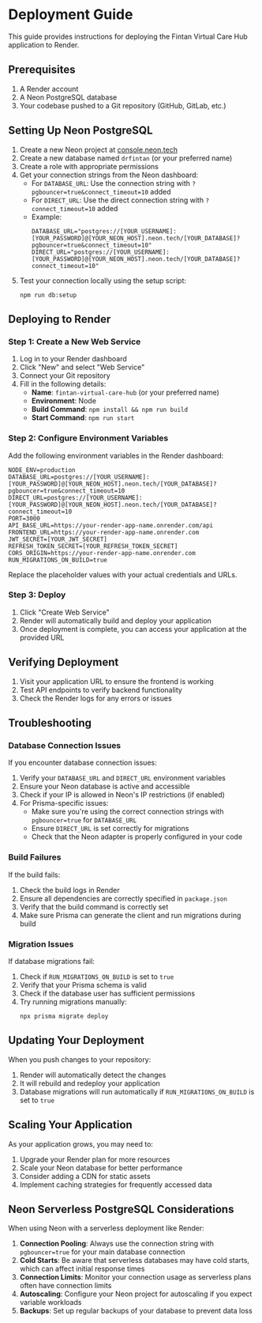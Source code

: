 # Deployment Guide

This guide provides instructions for deploying the Fintan Virtual Care Hub application to Render.

## Prerequisites

1. A Render account
2. A Neon PostgreSQL database
3. Your codebase pushed to a Git repository (GitHub, GitLab, etc.)

## Setting Up Neon PostgreSQL

1. Create a new Neon project at [console.neon.tech](https://console.neon.tech)
2. Create a new database named `drfintan` (or your preferred name)
3. Create a role with appropriate permissions
4. Get your connection strings from the Neon dashboard:
   - For `DATABASE_URL`: Use the connection string with `?pgbouncer=true&connect_timeout=10` added
   - For `DIRECT_URL`: Use the direct connection string with `?connect_timeout=10` added
   - Example:
     ```
     DATABASE_URL="postgres://[YOUR_USERNAME]:[YOUR_PASSWORD]@[YOUR_NEON_HOST].neon.tech/[YOUR_DATABASE]?pgbouncer=true&connect_timeout=10"
     DIRECT_URL="postgres://[YOUR_USERNAME]:[YOUR_PASSWORD]@[YOUR_NEON_HOST].neon.tech/[YOUR_DATABASE]?connect_timeout=10"
     ```
5. Test your connection locally using the setup script:
   ```
   npm run db:setup
   ```

## Deploying to Render

### Step 1: Create a New Web Service

1. Log in to your Render dashboard
2. Click "New" and select "Web Service"
3. Connect your Git repository
4. Fill in the following details:
   - **Name**: `fintan-virtual-care-hub` (or your preferred name)
   - **Environment**: Node
   - **Build Command**: `npm install && npm run build`
   - **Start Command**: `npm run start`

### Step 2: Configure Environment Variables

Add the following environment variables in the Render dashboard:

```
NODE_ENV=production
DATABASE_URL=postgres://[YOUR_USERNAME]:[YOUR_PASSWORD]@[YOUR_NEON_HOST].neon.tech/[YOUR_DATABASE]?pgbouncer=true&connect_timeout=10
DIRECT_URL=postgres://[YOUR_USERNAME]:[YOUR_PASSWORD]@[YOUR_NEON_HOST].neon.tech/[YOUR_DATABASE]?connect_timeout=10
PORT=3000
API_BASE_URL=https://your-render-app-name.onrender.com/api
FRONTEND_URL=https://your-render-app-name.onrender.com
JWT_SECRET=[YOUR_JWT_SECRET]
REFRESH_TOKEN_SECRET=[YOUR_REFRESH_TOKEN_SECRET]
CORS_ORIGIN=https://your-render-app-name.onrender.com
RUN_MIGRATIONS_ON_BUILD=true
```

Replace the placeholder values with your actual credentials and URLs.

### Step 3: Deploy

1. Click "Create Web Service"
2. Render will automatically build and deploy your application
3. Once deployment is complete, you can access your application at the provided URL

## Verifying Deployment

1. Visit your application URL to ensure the frontend is working
2. Test API endpoints to verify backend functionality
3. Check the Render logs for any errors or issues

## Troubleshooting

### Database Connection Issues

If you encounter database connection issues:

1. Verify your `DATABASE_URL` and `DIRECT_URL` environment variables
2. Ensure your Neon database is active and accessible
3. Check if your IP is allowed in Neon's IP restrictions (if enabled)
4. For Prisma-specific issues:
   - Make sure you're using the correct connection strings with `pgbouncer=true` for `DATABASE_URL`
   - Ensure `DIRECT_URL` is set correctly for migrations
   - Check that the Neon adapter is properly configured in your code

### Build Failures

If the build fails:

1. Check the build logs in Render
2. Ensure all dependencies are correctly specified in `package.json`
3. Verify that the build command is correctly set
4. Make sure Prisma can generate the client and run migrations during build

### Migration Issues

If database migrations fail:

1. Check if `RUN_MIGRATIONS_ON_BUILD` is set to `true`
2. Verify that your Prisma schema is valid
3. Check if the database user has sufficient permissions
4. Try running migrations manually:
   ```
   npx prisma migrate deploy
   ```

## Updating Your Deployment

When you push changes to your repository:

1. Render will automatically detect the changes
2. It will rebuild and redeploy your application
3. Database migrations will run automatically if `RUN_MIGRATIONS_ON_BUILD` is set to `true`

## Scaling Your Application

As your application grows, you may need to:

1. Upgrade your Render plan for more resources
2. Scale your Neon database for better performance
3. Consider adding a CDN for static assets
4. Implement caching strategies for frequently accessed data

## Neon Serverless PostgreSQL Considerations

When using Neon with a serverless deployment like Render:

1. **Connection Pooling**: Always use the connection string with `pgbouncer=true` for your main database connection
2. **Cold Starts**: Be aware that serverless databases may have cold starts, which can affect initial response times
3. **Connection Limits**: Monitor your connection usage as serverless plans often have connection limits
4. **Autoscaling**: Configure your Neon project for autoscaling if you expect variable workloads
5. **Backups**: Set up regular backups of your database to prevent data loss
